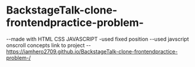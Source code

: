 # BackstageTalk-clone-frontendpractice-problem-
--made with HTML CSS JAVASCRIPT 
-used fixed position 
--used javscript onscroll concepts
link to project --https://iamhero2709.github.io/BackstageTalk-clone-frontendpractice-problem-/
